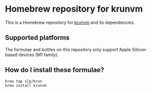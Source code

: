 # Homebrew repository for krunvm

This is a Homebrew repository for [krunvm](https://github.com/slp/krunvm/) and its dependencies.

## Supported platforms

The formulae and bottles on this repository only support Apple Silicon-based devices (M1 family).

## How do I install these formulae?

```
brew tap slp/krun
brew install krunvm
```

